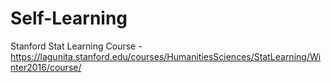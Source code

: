 # Self-Learning
Stanford Stat Learning Course - https://lagunita.stanford.edu/courses/HumanitiesSciences/StatLearning/Winter2016/course/
